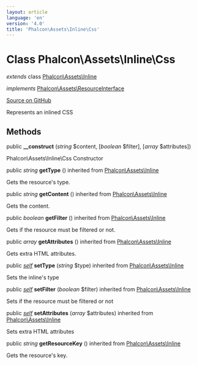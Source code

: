 ```yaml
---
layout: article
language: 'en'
version: '4.0'
title: 'Phalcon\Assets\Inline\Css'
---
```

# Class **Phalcon\Assets\Inline\Css**

*extends* class [Phalcon\Assets\Inline](Phalcon_Assets_Inline)

*implements* [Phalcon\Assets\ResourceInterface](Phalcon_Assets_ResourceInterface)

<a href="https://github.com/phalcon/cphalcon/tree/v4.0.0/phalcon/assets/inline/css.zep" class="btn btn-default btn-sm">Source on GitHub</a>

Represents an inlined CSS


## Methods
public  **__construct** (*string* $content, [*boolean* $filter], [*array* $attributes])

Phalcon\Assets\Inline\Css Constructor



public *string* **getType** () inherited from [Phalcon\Assets\Inline](Phalcon_Assets_Inline)

Gets the resource's type.



public *string* **getContent** () inherited from [Phalcon\Assets\Inline](Phalcon_Assets_Inline)

Gets the content.



public *boolean* **getFilter** () inherited from [Phalcon\Assets\Inline](Phalcon_Assets_Inline)

Gets if the resource must be filtered or not.



public *array* **getAttributes** () inherited from [Phalcon\Assets\Inline](Phalcon_Assets_Inline)

Gets extra HTML attributes.


public [*self*](Phalcon_Assets_Inline_Css) **setType** (*string* $type) inherited from [Phalcon\Assets\Inline](Phalcon_Assets_Inline)

Sets the inline's type



public [*self*](Phalcon_Assets_Inline_Css) **setFilter** (*boolean* $filter) inherited from [Phalcon\Assets\Inline](Phalcon_Assets_Inline)

Sets if the resource must be filtered or not



public [*self*](Phalcon_Assets_Inline_Css) **setAttributes** (*array* $attributes) inherited from [Phalcon\Assets\Inline](Phalcon_Assets_Inline)

Sets extra HTML attributes



public *string* **getResourceKey** () inherited from [Phalcon\Assets\Inline](Phalcon_Assets_Inline)

Gets the resource's key.



